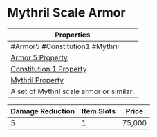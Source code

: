 ---
---

# Mythril Scale Armor

|Properties|
|----------|
|\#Armor5 #Constitution1 #Mythril|
|[Armor 5 Property](../Armor%20Properties/Armor%20X%20Property.md)|
|[Constitution 1 Property](../Armor%20Properties/Constitution%20X%20Property.md)|
|[Mythril Property](../../../Material%20Properties/Mythril%20Property.md)|
|A set of Mythril scale armor or similar.|

|Damage Reduction|Item Slots|Price|
|----------------|----------|-----|
|5|1|75,000|
